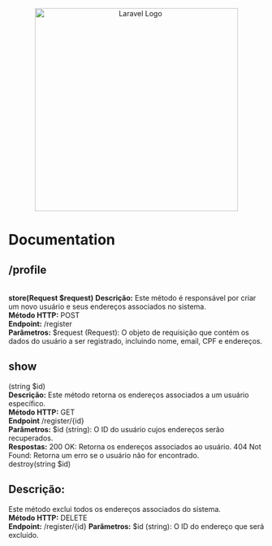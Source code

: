 <p align="center"><a href="https://laravel.com" target="_blank"><img src="https://raw.githubusercontent.com/laravel/art/master/logo-lockup/5%20SVG/2%20CMYK/1%20Full%20Color/laravel-logolockup-cmyk-red.svg" width="400" alt="Laravel Logo"></a></p>

<h1>Documentation</h1>

<h2>/profile</h2></br>
<b>store(Request $request)</b>
<b>Descrição:</b> Este método é responsável por criar um novo usuário e seus endereços associados no sistema.</br>
<b>Método HTTP:</b> POST</br>
<b>Endpoint:</b> /register</br>
<b>Parâmetros:</b> $request (Request): O objeto de requisição que contém os dados do usuário a ser registrado, incluindo nome, email, CPF e endereços.
<br>
<h2>show</h2>(string $id)</br>
<b>Descrição:</b> Este método retorna os endereços associados a um usuário específico.</br>
<b>Método HTTP:</b> GET</br>
<b>Endpoint</b> /register/{id}</br>
<b>Parâmetros:</b> $id (string): O ID do usuário cujos endereços serão recuperados.</br>
<b>Respostas:</b>
200 OK: Retorna os endereços associados ao usuário.
404 Not Found: Retorna um erro se o usuário não for encontrado.
<br>
destroy(string $id)</br>
<h2>Descrição:</h2> Este método exclui todos os endereços associados do sistema.</br>
<b>Método HTTP:</b> DELETE</br>
<b>Endpoint:</b> /register/{id}
<b>Parâmetros:</b>
$id (string): O ID do endereço que será excluído.
